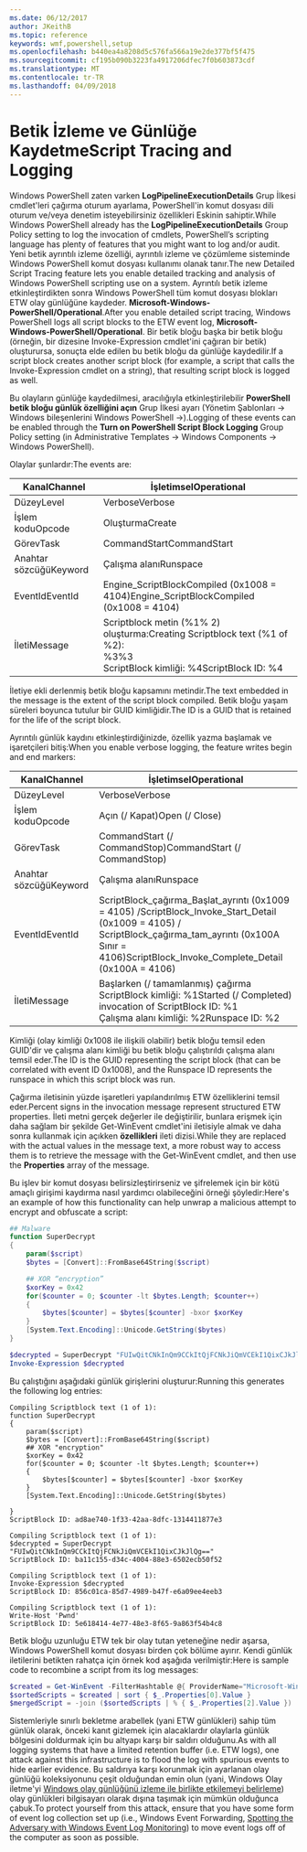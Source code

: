 ```yaml
---
ms.date: 06/12/2017
author: JKeithB
ms.topic: reference
keywords: wmf,powershell,setup
ms.openlocfilehash: b440ea4a8208d5c576fa566a19e2de377bf5f475
ms.sourcegitcommit: cf195b090b3223fa4917206dfec7f0b603873cdf
ms.translationtype: MT
ms.contentlocale: tr-TR
ms.lasthandoff: 04/09/2018
---
```

# <a name="script-tracing-and-logging"></a><span data-ttu-id="ad002-102">Betik İzleme ve Günlüğe Kaydetme</span><span class="sxs-lookup"><span data-stu-id="ad002-102">Script Tracing and Logging</span></span>

<span data-ttu-id="ad002-103">Windows PowerShell zaten varken **LogPipelineExecutionDetails** Grup İlkesi cmdlet'leri çağırma oturum ayarlama, PowerShell'in komut dosyası dili oturum ve/veya denetim isteyebilirsiniz özellikleri Eskinin sahiptir.</span><span class="sxs-lookup"><span data-stu-id="ad002-103">While Windows PowerShell already has the **LogPipelineExecutionDetails** Group Policy setting to log the invocation of cmdlets, PowerShell’s scripting language has plenty of features that you might want to log and/or audit.</span></span> <span data-ttu-id="ad002-104">Yeni betik ayrıntılı izleme özelliği, ayrıntılı izleme ve çözümleme sisteminde Windows PowerShell komut dosyası kullanımı olanak tanır.</span><span class="sxs-lookup"><span data-stu-id="ad002-104">The new Detailed Script Tracing feature lets you enable detailed tracking and analysis of Windows PowerShell scripting use on a system.</span></span> <span data-ttu-id="ad002-105">Ayrıntılı betik izleme etkinleştirdikten sonra Windows PowerShell tüm komut dosyası blokları ETW olay günlüğüne kaydeder. **Microsoft-Windows-PowerShell/Operational**.</span><span class="sxs-lookup"><span data-stu-id="ad002-105">After you enable detailed script tracing, Windows PowerShell logs all script blocks to the ETW event log, **Microsoft-Windows-PowerShell/Operational**.</span></span> <span data-ttu-id="ad002-106">Bir betik bloğu başka bir betik bloğu (örneğin, bir dizesine Invoke-Expression cmdlet'ini çağıran bir betik) oluşturursa, sonuçta elde edilen bu betik bloğu da günlüğe kaydedilir.</span><span class="sxs-lookup"><span data-stu-id="ad002-106">If a script block creates another script block (for example, a script that calls the Invoke-Expression cmdlet on a string), that resulting script block is logged as well.</span></span>

<span data-ttu-id="ad002-107">Bu olayların günlüğe kaydedilmesi, aracılığıyla etkinleştirilebilir **PowerShell betik bloğu günlük özelliğini açın** Grup İlkesi ayarı (Yönetim Şablonları -> Windows bileşenlerini Windows PowerShell ->).</span><span class="sxs-lookup"><span data-stu-id="ad002-107">Logging of these events can be enabled through the **Turn on PowerShell Script Block Logging** Group Policy setting (in Administrative Templates -> Windows Components -> Windows PowerShell).</span></span>

<span data-ttu-id="ad002-108">Olaylar şunlardır:</span><span class="sxs-lookup"><span data-stu-id="ad002-108">The events are:</span></span>

| <span data-ttu-id="ad002-109">Kanal</span><span class="sxs-lookup"><span data-stu-id="ad002-109">Channel</span></span> | <span data-ttu-id="ad002-110">İşletimsel</span><span class="sxs-lookup"><span data-stu-id="ad002-110">Operational</span></span>                                 |
|---------|---------------------------------------------|
| <span data-ttu-id="ad002-111">Düzey</span><span class="sxs-lookup"><span data-stu-id="ad002-111">Level</span></span>   | <span data-ttu-id="ad002-112">Verbose</span><span class="sxs-lookup"><span data-stu-id="ad002-112">Verbose</span></span>                                     |
| <span data-ttu-id="ad002-113">İşlem kodu</span><span class="sxs-lookup"><span data-stu-id="ad002-113">Opcode</span></span>  | <span data-ttu-id="ad002-114">Oluşturma</span><span class="sxs-lookup"><span data-stu-id="ad002-114">Create</span></span>                                      |
| <span data-ttu-id="ad002-115">Görev</span><span class="sxs-lookup"><span data-stu-id="ad002-115">Task</span></span>    | <span data-ttu-id="ad002-116">CommandStart</span><span class="sxs-lookup"><span data-stu-id="ad002-116">CommandStart</span></span>                                |
| <span data-ttu-id="ad002-117">Anahtar sözcüğü</span><span class="sxs-lookup"><span data-stu-id="ad002-117">Keyword</span></span> | <span data-ttu-id="ad002-118">Çalışma alanı</span><span class="sxs-lookup"><span data-stu-id="ad002-118">Runspace</span></span>                                    |
| <span data-ttu-id="ad002-119">EventId</span><span class="sxs-lookup"><span data-stu-id="ad002-119">EventId</span></span> | <span data-ttu-id="ad002-120">Engine_ScriptBlockCompiled (0x1008 = 4104)</span><span class="sxs-lookup"><span data-stu-id="ad002-120">Engine_ScriptBlockCompiled (0x1008 = 4104)</span></span>  |
| <span data-ttu-id="ad002-121">İleti</span><span class="sxs-lookup"><span data-stu-id="ad002-121">Message</span></span> | <span data-ttu-id="ad002-122">Scriptblock metin (%1% 2) oluşturma:</span><span class="sxs-lookup"><span data-stu-id="ad002-122">Creating Scriptblock text (%1 of %2):</span></span> </br> <span data-ttu-id="ad002-123">%3</span><span class="sxs-lookup"><span data-stu-id="ad002-123">%3</span></span> </br> <span data-ttu-id="ad002-124">ScriptBlock kimliği: %4</span><span class="sxs-lookup"><span data-stu-id="ad002-124">ScriptBlock ID: %4</span></span> |


<span data-ttu-id="ad002-125">İletiye ekli derlenmiş betik bloğu kapsamını metindir.</span><span class="sxs-lookup"><span data-stu-id="ad002-125">The text embedded in the message is the extent of the script block compiled.</span></span> <span data-ttu-id="ad002-126">Betik bloğu yaşam süreleri boyunca tutulur bir GUID kimliğidir.</span><span class="sxs-lookup"><span data-stu-id="ad002-126">The ID is a GUID that is retained for the life of the script block.</span></span>

<span data-ttu-id="ad002-127">Ayrıntılı günlük kaydını etkinleştirdiğinizde, özellik yazma başlamak ve işaretçileri bitiş:</span><span class="sxs-lookup"><span data-stu-id="ad002-127">When you enable verbose logging, the feature writes begin and end markers:</span></span>

| <span data-ttu-id="ad002-128">Kanal</span><span class="sxs-lookup"><span data-stu-id="ad002-128">Channel</span></span> | <span data-ttu-id="ad002-129">İşletimsel</span><span class="sxs-lookup"><span data-stu-id="ad002-129">Operational</span></span>                                            |
|---------|--------------------------------------------------------|
| <span data-ttu-id="ad002-130">Düzey</span><span class="sxs-lookup"><span data-stu-id="ad002-130">Level</span></span>   | <span data-ttu-id="ad002-131">Verbose</span><span class="sxs-lookup"><span data-stu-id="ad002-131">Verbose</span></span>                                                |
| <span data-ttu-id="ad002-132">İşlem kodu</span><span class="sxs-lookup"><span data-stu-id="ad002-132">Opcode</span></span>  | <span data-ttu-id="ad002-133">Açın (/ Kapat)</span><span class="sxs-lookup"><span data-stu-id="ad002-133">Open (/ Close)</span></span>                                         |
| <span data-ttu-id="ad002-134">Görev</span><span class="sxs-lookup"><span data-stu-id="ad002-134">Task</span></span>    | <span data-ttu-id="ad002-135">CommandStart (/ CommandStop)</span><span class="sxs-lookup"><span data-stu-id="ad002-135">CommandStart (/ CommandStop)</span></span>                           |
| <span data-ttu-id="ad002-136">Anahtar sözcüğü</span><span class="sxs-lookup"><span data-stu-id="ad002-136">Keyword</span></span> | <span data-ttu-id="ad002-137">Çalışma alanı</span><span class="sxs-lookup"><span data-stu-id="ad002-137">Runspace</span></span>                                               |
| <span data-ttu-id="ad002-138">EventId</span><span class="sxs-lookup"><span data-stu-id="ad002-138">EventId</span></span> | <span data-ttu-id="ad002-139">ScriptBlock\_çağırma\_Başlat\_ayrıntı (0x1009 = 4105) /</span><span class="sxs-lookup"><span data-stu-id="ad002-139">ScriptBlock\_Invoke\_Start\_Detail (0x1009 = 4105) /</span></span> </br> <span data-ttu-id="ad002-140">ScriptBlock\_çağırma\_tam\_ayrıntı (0x100A Sınır = 4106)</span><span class="sxs-lookup"><span data-stu-id="ad002-140">ScriptBlock\_Invoke\_Complete\_Detail (0x100A = 4106)</span></span> |
| <span data-ttu-id="ad002-141">İleti</span><span class="sxs-lookup"><span data-stu-id="ad002-141">Message</span></span> | <span data-ttu-id="ad002-142">Başlarken (/ tamamlanmış) çağırma ScriptBlock kimliği: %1</span><span class="sxs-lookup"><span data-stu-id="ad002-142">Started (/ Completed) invocation of ScriptBlock ID: %1</span></span> </br> <span data-ttu-id="ad002-143">Çalışma alanı kimliği: %2</span><span class="sxs-lookup"><span data-stu-id="ad002-143">Runspace ID: %2</span></span> |

<span data-ttu-id="ad002-144">Kimliği (olay kimliği 0x1008 ile ilişkili olabilir) betik bloğu temsil eden GUID'dir ve çalışma alanı kimliği bu betik bloğu çalıştırıldı çalışma alanı temsil eder.</span><span class="sxs-lookup"><span data-stu-id="ad002-144">The ID is the GUID representing the script block (that can be correlated with event ID 0x1008), and the Runspace ID represents the runspace in which this script block was run.</span></span>

<span data-ttu-id="ad002-145">Çağırma iletisinin yüzde işaretleri yapılandırılmış ETW özelliklerini temsil eder.</span><span class="sxs-lookup"><span data-stu-id="ad002-145">Percent signs in the invocation message represent structured ETW properties.</span></span> <span data-ttu-id="ad002-146">İleti metni gerçek değerler ile değiştirilir, bunlara erişmek için daha sağlam bir şekilde Get-WinEvent cmdlet'ini iletisiyle almak ve daha sonra kullanmak için açıkken **özellikleri** ileti dizisi.</span><span class="sxs-lookup"><span data-stu-id="ad002-146">While they are replaced with the actual values in the message text, a more robust way to access them is to retrieve the message with the Get-WinEvent cmdlet, and then use the **Properties** array of the message.</span></span>

<span data-ttu-id="ad002-147">Bu işlev bir komut dosyası belirsizleştirirseniz ve şifrelemek için bir kötü amaçlı girişimi kaydırma nasıl yardımcı olabileceğini örneği şöyledir:</span><span class="sxs-lookup"><span data-stu-id="ad002-147">Here's an example of how this functionality can help unwrap a malicious attempt to encrypt and obfuscate a script:</span></span>

```powershell
## Malware
function SuperDecrypt
{
    param($script)
    $bytes = [Convert]::FromBase64String($script)

    ## XOR “encryption”
    $xorKey = 0x42
    for($counter = 0; $counter -lt $bytes.Length; $counter++)
    {
        $bytes[$counter] = $bytes[$counter] -bxor $xorKey
    }
    [System.Text.Encoding]::Unicode.GetString($bytes)
}

$decrypted = SuperDecrypt "FUIwQitCNkInQm9CCkItQjFCNkJiQmVCEkI1QixCJkJlQg=="
Invoke-Expression $decrypted
```

<span data-ttu-id="ad002-148">Bu çalıştığını aşağıdaki günlük girişlerini oluşturur:</span><span class="sxs-lookup"><span data-stu-id="ad002-148">Running this generates the following log entries:</span></span>

```
Compiling Scriptblock text (1 of 1):
function SuperDecrypt
{
    param($script)
    $bytes = [Convert]::FromBase64String($script)
    ## XOR "encryption"
    $xorKey = 0x42
    for($counter = 0; $counter -lt $bytes.Length; $counter++)
    {
        $bytes[$counter] = $bytes[$counter] -bxor $xorKey
    }
    [System.Text.Encoding]::Unicode.GetString($bytes)

}
ScriptBlock ID: ad8ae740-1f33-42aa-8dfc-1314411877e3

Compiling Scriptblock text (1 of 1):
$decrypted = SuperDecrypt "FUIwQitCNkInQm9CCkItQjFCNkJiQmVCEkI1QixCJkJlQg=="
ScriptBlock ID: ba11c155-d34c-4004-88e3-6502ecb50f52

Compiling Scriptblock text (1 of 1):
Invoke-Expression $decrypted
ScriptBlock ID: 856c01ca-85d7-4989-b47f-e6a09ee4eeb3

Compiling Scriptblock text (1 of 1):
Write-Host 'Pwnd'
ScriptBlock ID: 5e618414-4e77-48e3-8f65-9a863f54b4c8
```

Betik bloğu uzunluğu ETW tek bir olay tutan yeteneğine nedir aşarsa, Windows PowerShell komut dosyası birden çok bölüme ayırır. <span data-ttu-id="ad002-150">Kendi günlük iletilerini betikten rahatça için örnek kod aşağıda verilmiştir:</span><span class="sxs-lookup"><span data-stu-id="ad002-150">Here is sample code to recombine a script from its log messages:</span></span>

```powershell
$created = Get-WinEvent -FilterHashtable @{ ProviderName="Microsoft-Windows-PowerShell"; Id = 4104 } | Where-Object { $_.<...> }
$sortedScripts = $created | sort { $_.Properties[0].Value }
$mergedScript = -join ($sortedScripts | % { $_.Properties[2].Value })
```

<span data-ttu-id="ad002-151">Sistemleriyle sınırlı bekletme arabellek (yani ETW günlükleri) sahip tüm günlük olarak, önceki kanıt gizlemek için alacaklardır olaylarla günlük bölgesini doldurmak için bu altyapı karşı bir saldırı olduğunu.</span><span class="sxs-lookup"><span data-stu-id="ad002-151">As with all logging systems that have a limited retention buffer (i.e. ETW logs), one attack against this infrastructure is to flood the log with spurious events to hide earlier evidence.</span></span> <span data-ttu-id="ad002-152">Bu saldırıya karşı korunmak için ayarlanan olay günlüğü koleksiyonunu çeşit olduğundan emin olun (yani, Windows Olay iletme'yi [Windows olay günlüğünü izleme ile birlikte etkilemeyi belirleme](http://www.nsa.gov/ia/_files/app/Spotting_the_Adversary_with_Windows_Event_Log_Monitoring.pdf)) olay günlükleri bilgisayarı olarak dışına taşımak için mümkün olduğunca çabuk.</span><span class="sxs-lookup"><span data-stu-id="ad002-152">To protect yourself from this attack, ensure that you have some form of event log collection set up (i.e., Windows Event Forwarding, [Spotting the Adversary with Windows Event Log Monitoring](http://www.nsa.gov/ia/_files/app/Spotting_the_Adversary_with_Windows_Event_Log_Monitoring.pdf)) to move event logs off of the computer as soon as possible.</span></span>